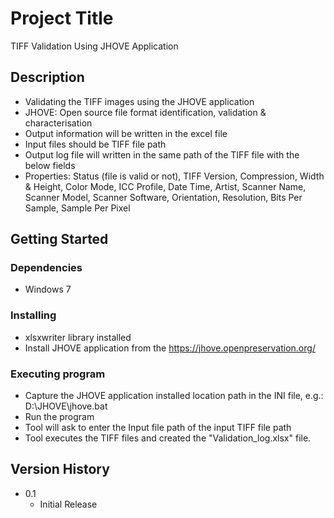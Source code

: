 # Project Title

TIFF Validation Using JHOVE Application

## Description

* Validating the TIFF images using the JHOVE application
* JHOVE: Open source file format identification, validation & characterisation
* Output information will be written in the excel file
* Input files should be TIFF file path
* Output log file will written in the same path of the TIFF file with the below fields
* Properties: Status (file is valid or not), TIFF Version, Compression, Width & Height, Color Mode, ICC Profile, Date Time, Artist, Scanner Name, Scanner Model, Scanner Software, Orientation, Resolution, Bits Per Sample, Sample Per Pixel 

## Getting Started

### Dependencies

* Windows 7

### Installing

* xlsxwriter library installed
* Install JHOVE application from the https://jhove.openpreservation.org/

### Executing program

* Capture the JHOVE application installed location path in the INI file, e.g.: <path>D:\JHOVE\jhove.bat</path>
* Run the program
* Tool will ask to enter the Input file path of the input TIFF file path
* Tool executes the TIFF files and created the "Validation_log.xlsx" file. 

## Version History

* 0.1
    * Initial Release
